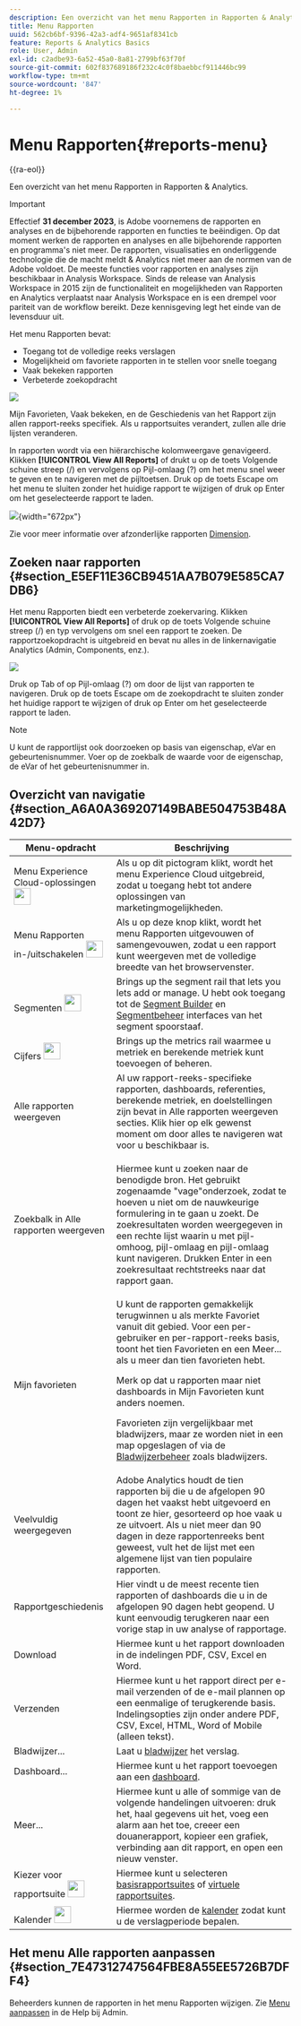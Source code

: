 ```yaml
---
description: Een overzicht van het menu Rapporten in Rapporten & Analytics.
title: Menu Rapporten
uuid: 562cb6bf-9396-42a3-adf4-9651af8341cb
feature: Reports & Analytics Basics
role: User, Admin
exl-id: c2adbe93-6a52-45a0-8a81-2799bf63f70f
source-git-commit: 602f837689186f232c4c0f8baebbcf911446bc99
workflow-type: tm+mt
source-wordcount: '847'
ht-degree: 1%

---
```


# Menu Rapporten{#reports-menu}

{{ra-eol}}

Een overzicht van het menu Rapporten in Rapporten &amp; Analytics.

>[!IMPORTANT]
>Effectief **31 december 2023**, is Adobe voornemens de rapporten en analyses en de bijbehorende rapporten en functies te beëindigen. Op dat moment werken de rapporten en analyses en alle bijbehorende rapporten en programma&#39;s niet meer. De rapporten, visualisaties en onderliggende technologie die de macht meldt &amp; Analytics niet meer aan de normen van de Adobe voldoet. De meeste functies voor rapporten en analyses zijn beschikbaar in Analysis Workspace. Sinds de release van Analysis Workspace in 2015 zijn de functionaliteit en mogelijkheden van Rapporten en Analytics verplaatst naar Analysis Workspace en is een drempel voor pariteit van de workflow bereikt. Deze kennisgeving legt het einde van de levensduur uit.

Het menu Rapporten bevat:

* Toegang tot de volledige reeks verslagen
* Mogelijkheid om favoriete rapporten in te stellen voor snelle toegang
* Vaak bekeken rapporten
* Verbeterde zoekopdracht

![](assets/menu-mainnav.png)

Mijn Favorieten, Vaak bekeken, en de Geschiedenis van het Rapport zijn allen rapport-reeks specifiek. Als u rapportsuites verandert, zullen alle drie lijsten veranderen.

In rapporten wordt via een hiërarchische kolomweergave genavigeerd. Klikken **[!UICONTROL View All Reports]** of drukt u op de toets Volgende schuine streep (/) en vervolgens op Pijl-omlaag (?) om het menu snel weer te geven en te navigeren met de pijltoetsen. Druk op de toets Escape om het menu te sluiten zonder het huidige rapport te wijzigen of druk op Enter om het geselecteerde rapport te laden.

![](assets/reports-landing.png){width="672px"}

Zie voor meer informatie over afzonderlijke rapporten [Dimension](/help/components/dimensions/overview.md).

## Zoeken naar rapporten {#section_E5EF11E36CB9451AA7B079E585CA7DB6}

Het menu Rapporten biedt een verbeterde zoekervaring. Klikken **[!UICONTROL View All Reports]** of druk op de toets Volgende schuine streep (/) en typ vervolgens om snel een rapport te zoeken. De rapportzoekopdracht is uitgebreid en bevat nu alles in de linkernavigatie Analytics (Admin, Components, enz.).

![](assets/menu-search.png)

Druk op Tab of op Pijl-omlaag (?) om door de lijst van rapporten te navigeren. Druk op de toets Escape om de zoekopdracht te sluiten zonder het huidige rapport te wijzigen of druk op Enter om het geselecteerde rapport te laden.

>[!NOTE]
>
>U kunt de rapportlijst ook doorzoeken op basis van eigenschap, eVar en gebeurtenisnummer. Voer op de zoekbalk de waarde voor de eigenschap, de eVar of het gebeurtenisnummer in.

## Overzicht van navigatie {#section_A6A0A369207149BABE504753B48A42D7}

<table id="table_3BA295966BBC4C94ABDC3718D1894698"> 
 <thead> 
  <tr> 
   <th colname="col1" class="entry"> Menu-opdracht </th> 
   <th colname="col2" class="entry"> Beschrijving </th> 
  </tr>
 </thead>
 <tbody> 
  <tr> 
   <td colname="col1">Menu Experience Cloud-oplossingen <img placement="inline"  src="https://spectrum.adobe.com/static/icons/workflow_18/Smock_Apps_18_N.svg" width="30px" id="image_B75D0F6991F74389A77068D999C9A910" /> </td> 
   <td colname="col2"> Als u op dit pictogram klikt, wordt het menu Experience Cloud uitgebreid, zodat u toegang hebt tot andere oplossingen van marketingmogelijkheden. </td> 
  </tr> 
  <tr> 
   <td colname="col1">Menu Rapporten in-/uitschakelen <img placement="inline"  src="https://spectrum.adobe.com/static/icons/workflow_18/Smock_Report_18_N.svg" id="image_32296B71E82C4694821D99867305F5FE" width="30px" /> </td> 
   <td colname="col2"> Als u op deze knop klikt, wordt het menu Rapporten uitgevouwen of samengevouwen, zodat u een rapport kunt weergeven met de volledige breedte van het browservenster. </td> 
  </tr> 
  <tr> 
   <td colname="col1"><span class="uicontrol">Segmenten <img placement="inline"  src="https://spectrum.adobe.com/static/icons/workflow_18/Smock_Segmentation_18_N.svg" width="30px" id="image_6BF461356C8640EA8E93B74092320E91" /></span> </td> 
   <td colname="col2">Brings up the segment rail that lets you lets add or manage. U hebt ook toegang tot de <a href="/help/components/segmentation/segmentation-workflow/seg-build.md"  > Segment Builder</a> en <a href="https://experienceleague.adobe.com/docs/analytics/components/segmentation/segmentation-workflow/seg-manage.html"  > Segmentbeheer</a> interfaces van het segment spoorstaaf. </td> 
  </tr> 
  <tr> 
   <td colname="col1"><span class="uicontrol">Cijfers <img placement="inline"  src="https://spectrum.adobe.com/static/icons/workflow_18/Smock_Event_18_N.svg" width="30px" id="image_88620CB8A9CC4BC3BE4CE30BDA727512" /></span> </td> 
   <td colname="col2"> Brings up the metrics rail waarmee u metriek en berekende metriek kunt toevoegen of beheren. </td> 
  </tr> 
  <tr> 
   <td colname="col1"><span class="uicontrol"> Alle rapporten weergeven</span> </td> 
   <td colname="col2">Al uw rapport-reeks-specifieke rapporten, dashboards, referenties, berekende metriek, en doelstellingen zijn bevat in <span class="uicontrol"> Alle rapporten weergeven </span>secties. Klik hier op elk gewenst moment om door alles te navigeren wat voor u beschikbaar is. </td> 
  </tr> 
  <tr> 
   <td colname="col1">Zoekbalk in <span class="uicontrol"> Alle rapporten weergeven</span> </td> 
   <td colname="col2"> <p> Hiermee kunt u zoeken naar de benodigde bron. Het gebruikt zogenaamde "vage"onderzoek, zodat te hoeven u niet om de nauwkeurige formulering in te gaan u zoekt. De zoekresultaten worden weergegeven in een rechte lijst waarin u met pijl-omhoog, pijl-omlaag en pijl-omlaag kunt navigeren. Drukken <span class="uicontrol"> Enter</span> in een zoekresultaat rechtstreeks naar dat rapport gaan. </p> </td> 
  </tr> 
  <tr> 
   <td colname="col1"><span class="uicontrol"> Mijn favorieten </span> </td> 
   <td colname="col2">U kunt de rapporten gemakkelijk terugwinnen u als merkte <span class="uicontrol"> Favoriet</span> vanuit dit gebied. Voor een per-gebruiker en per-rapport-reeks basis, toont het tien Favorieten en een <span class="uicontrol"> Meer...</span> als u meer dan tien favorieten hebt. <p>Merk op dat u rapporten maar niet dashboards in Mijn Favorieten kunt anders noemen. </p> <p>Favorieten zijn vergelijkbaar met bladwijzers, maar ze worden niet in een map opgeslagen of via de <a href="/help/analyze/reports-analytics/bookmarks.md"  > Bladwijzerbeheer</a> zoals bladwijzers. </p> </td> 
  </tr> 
  <tr> 
   <td colname="col1"><span class="uicontrol"> Veelvuldig weergegeven</span> </td> 
   <td colname="col2"> Adobe Analytics houdt de tien rapporten bij die u de afgelopen 90 dagen het vaakst hebt uitgevoerd en toont ze hier, gesorteerd op hoe vaak u ze uitvoert. Als u niet meer dan 90 dagen in deze rapportenreeks bent geweest, vult het de lijst met een algemene lijst van tien populaire rapporten. </td> 
  </tr> 
  <tr> 
   <td colname="col1"><span class="uicontrol"> Rapportgeschiedenis</span> </td> 
   <td colname="col2"> Hier vindt u de meest recente tien rapporten of dashboards die u in de afgelopen 90 dagen hebt geopend. U kunt eenvoudig terugkeren naar een vorige stap in uw analyse of rapportage. </td> 
  </tr> 
  <tr> 
   <td colname="col1"><span class="uicontrol"> Download</span> </td> 
   <td colname="col2">Hiermee kunt u het rapport downloaden in de indelingen PDF, CSV, Excel en Word. </td> 
  </tr> 
  <tr> 
   <td colname="col1"><span class="uicontrol"> Verzenden</span> </td> 
   <td colname="col2">Hiermee kunt u het rapport direct per e-mail verzenden of de e-mail plannen op een eenmalige of terugkerende basis. Indelingsopties zijn onder andere PDF, CSV, Excel, HTML, Word of Mobile (alleen tekst).</td> 
  </tr> 
  <tr> 
   <td colname="col1"><span class="uicontrol"> Bladwijzer...</span> </td> 
   <td colname="col2">Laat u <a href="/help/analyze/reports-analytics/bookmarks.md"  > bladwijzer</a> het verslag. </td> 
  </tr> 
  <tr> 
   <td colname="col1"><span class="uicontrol"> Dashboard</span>... </td> 
   <td colname="col2">Hiermee kunt u het rapport toevoegen aan een <a href="/help/analyze/reports-analytics/dashboard.md"  > dashboard</a>. </td> 
  </tr> 
  <tr> 
   <td colname="col1"><span class="uicontrol"> Meer...</span> </td> 
   <td colname="col2"> Hiermee kunt u alle of sommige van de volgende handelingen uitvoeren: druk het, haal gegevens uit het, voeg een alarm aan het toe, creeer een douanerapport, kopieer een grafiek, verbinding aan dit rapport, en open een nieuw venster. </td> 
  </tr> 
  <tr> 
   <td colname="col1">Kiezer voor rapportsuite <img placement="inline"  src="assets/report-suite-selector.png" width="30px" id="image_9F64944D46574B2AA38D81A7C82C4AC4" /> </td> 
   <td colname="col2">Hiermee kunt u selecteren <a href="https://experienceleague.adobe.com/docs/analytics/admin/manage-report-suites/report-suites-admin.html"  > basisrapportsuites</a> of <a href="https://experienceleague.adobe.com/docs/analytics/components/virtual-report-suites/vrs-about.html"  > virtuele rapportsuites</a>. </td> 
  </tr> 
  <tr> 
   <td colname="col1">Kalender <img placement="inline"  src="assets/calendar-icon.png" width="30px" id="image_C5E4F87F964C4C3E98496D38A1123502" /> </td> 
   <td colname="col2">Hiermee worden de <a href="/help/analyze/reports-analytics/overview/report-overview.md#section_8C6C4AD84D9043E8ABD53FF8F645AAB1"  > kalender</a> zodat kunt u de verslagperiode bepalen. </td> 
  </tr> 
 </tbody> 
</table>

## Het menu Alle rapporten aanpassen {#section_7E47312747564FBE8A55EE5726B7DFF4}

Beheerders kunnen de rapporten in het menu Rapporten wijzigen. Zie [Menu aanpassen](https://experienceleague.adobe.com/docs/analytics/admin/admin-tools/customize-menus.html) in de Help bij Admin.
